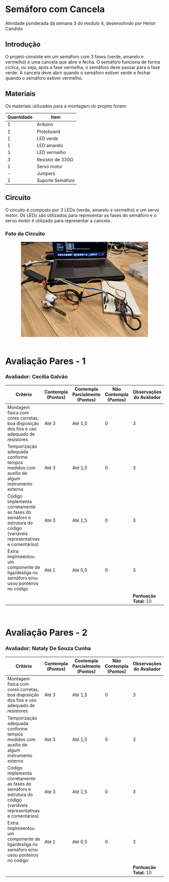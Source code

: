 # Semáforo com Cancela

Atividade ponderada da semana 3 do modulo 4, desenvolvido por Heitor Candido

## Introdução

O projeto consiste em um semáforo com 3 fases (verde, amarelo e vermelho) e uma cancela que abre e fecha. O semáforo funciona de forma cíclica, ou seja, após a fase vermelha, o semáforo deve passar para a fase verde. A cancela deve abrir quando o semáforo estiver verde e fechar quando o semáforo estiver vermelho.

## Materiais

Os materiais utilizados para a montagem do projeto foram:

| Quantidade | Item            |
|------------|-----------------|
| 1          | Arduino         |
| 1          | Protoboard      |
| 1          | LED verde       |
| 1          | LED amarelo     |
| 1          | LED vermelho    |
| 3          | Resistor de 330Ω|
| 1          | Servo motor     |
| -          | Jumpers         |
| 1          | Suporte Semáforo|

## Circuito

O circuito é composto por 3 LEDs (verde, amarelo e vermelho) e um servo motor. Os LEDs são utilizados para representar as fases do semáforo e o servo motor é utilizado para representar a cancela.

### Foto do Circuito

<div align="center">
    <img src="./foto.jpeg" width="80%">
</div>


<br>

# Avaliação Pares - 1

### Avaliador: Cecilia Galvão

| Critério                                                                                                 | Contempla (Pontos) | Contempla Parcialmente (Pontos) | Não Contempla (Pontos) | Observações do Avaliador |
|---------------------------------------------------------------------------------------------------------|--------------------|----------------------------------|--------------------------|---------------------------|
| Montagem física com cores corretas, boa disposição dos fios e uso adequado de resistores                | Até 3              | Até 1,5                            | 0                        |          3                 |
| Temporização adequada conforme tempos medidos com auxílio de algum instrumento externo                  | Até 3              | Até 1,5                          | 0                        |       3                    |
| Código implementa corretamente as fases do semáforo e estrutura do código (variáveis representativas e comentários) | Até 3              | Até 1,5                          | 0                        |       3                    |
| Extra: Implmeentou um componente de liga/desliga no semáforo e/ou usou ponteiros no código | Até 1              |  Até 0,5                         | 0                        |     3                      |
|  |                                                             |  | |**Pontuação Total:** 10|



<br>

# Avaliação Pares - 2

### Avaliador: Nataly De Souza Cunha

| Critério                                                                                                 | Contempla (Pontos) | Contempla Parcialmente (Pontos) | Não Contempla (Pontos) | Observações do Avaliador |
|---------------------------------------------------------------------------------------------------------|--------------------|----------------------------------|--------------------------|---------------------------|
| Montagem física com cores corretas, boa disposição dos fios e uso adequado de resistores                | Até 3              | Até 1,5                            | 0                        |          3                 |
| Temporização adequada conforme tempos medidos com auxílio de algum instrumento externo                  | Até 3              | Até 1,5                          | 0                        |       3                    |
| Código implementa corretamente as fases do semáforo e estrutura do código (variáveis representativas e comentários) | Até 3              | Até 1,5                          | 0                        |       3                    |
| Extra: Implmeentou um componente de liga/desliga no semáforo e/ou usou ponteiros no código | Até 1              |  Até 0,5                         | 0                        |     3                      |
|  |                                                             |  | |**Pontuação Total:** 10|
